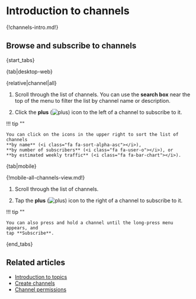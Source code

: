 # Introduction to channels

{!channels-intro.md!}

## Browse and subscribe to channels

{start_tabs}

{tab|desktop-web}

{relative|channel|all}

1. Scroll through the list of channels. You can use the **search box** near the
   top of the menu to filter the list by channel name or description.

1. Click the **plus**
   (<img src="/static/images/help/desktop-web-plus-icon.svg" alt="plus" class="help-center-icon"/>)
   icon to the left of a channel to subscribe to it.

!!! tip ""

    You can click on the icons in the upper right to sort the list of channels
    **by name** (<i class="fa fa-sort-alpha-asc"></i>),
    **by number of subscribers** (<i class="fa fa-user-o"></i>), or
    **by estimated weekly traffic** (<i class="fa fa-bar-chart"></i>).

{tab|mobile}

{!mobile-all-channels-view.md!}

1. Scroll through the list of channels.

1. Tap the **plus**
   (<img src="/static/images/help/mobile-plus-icon.svg" alt="plus" class="help-center-icon"/>)
   icon to the right of a channel to subscribe to it.

!!! tip ""

    You can also press and hold a channel until the long-press menu appears, and
    tap **Subscribe**.

{end_tabs}

## Related articles

* [Introduction to topics](/help/introduction-to-topics)
* [Create channels](/help/create-channels)
* [Channel permissions](/help/channel-permissions)
